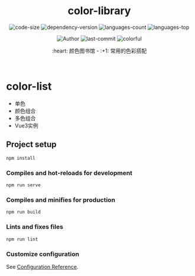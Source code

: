 <div align="center">
  <h1>color-library</h1>
  
  <p>
    <img src="https://img.shields.io/github/languages/code-size/Ritusan/color-library" alt="code-size" />
    <img src="https://img.shields.io/github/package-json/dependency-version/Ritusan/color-library/vue?color=brightgreen" alt="dependency-version" />
    <img src="https://img.shields.io/github/languages/count/Ritusan/color-library" alt="languages-count" />
    <img src="https://img.shields.io/github/languages/top/Ritusan/color-library?color=yellow" alt="languages-top" />
<!--     <img src="https://img.shields.io/github/package-json/v/Ritusan/color-library" alt="version" /> -->
  </p>
  <p>
    <img src="https://img.shields.io/badge/Author-Ritusan-orange" alt="Author" />
    <img src="https://img.shields.io/github/last-commit/Ritusan/color-library" alt="last-commit" />
    <img src="https://img.shields.io/badge/-colorful-%23e66563" alt="colorful" />
  </p>
  
  <p>:heart: 颜色图书馆 - :+1: 常用的色彩搭配</p>
  <p><i></i></p>
</div>

<br />

# color-list

- 单色
- 颜色组合
- 多色组合
- Vue3实例

## Project setup
```
npm install
```

### Compiles and hot-reloads for development
```
npm run serve
```

### Compiles and minifies for production
```
npm run build
```

### Lints and fixes files
```
npm run lint
```

### Customize configuration
See [Configuration Reference](https://cli.vuejs.org/config/).
